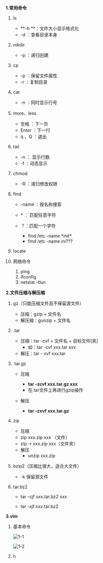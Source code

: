 **1.常用命令**

1. ls

   * **-h **：文件大小显示格式化
   * -d ：查看目录本身

2. mkdir

   - -p ：递归创建

3. cp

   - -p ：保留文件属性
   - -r ：复制目录

4. cat

   - -n ：同时显示行号

5. more、less

   - 空格 ：下一页
   - Enter ：下一行
   - q 、Q ：退出

6. tail

   - -n ： 显示行数
   - -f  ：动态显示 

7. chmod

   - -R ：递归修改权限

8. find

   - -name ：按名称搜索

   - \* ： 匹配任意字符
   - ？：匹配一个字符
     - find  /etc -name \*init\*
     - find  /etc -name ini???

9. locate

10. 网络命令

    1. ping
    2. ifconfig
    3. netstat  -tlun

**2.文件压缩与解压缩**

1. gz（只能压缩文件且不保留源文件）

   - 压缩：gzip + 文件名
   - 解压缩：gunzip + 文件名

2. .tar

   - 压缩：tar -cvf  + 文件名 + 目标文件[夹]  
     - 如：tar -cvf xxx.tar xxx
   - 解压：tar - xvf xxx.tar

3. .tar.gz

   - 压缩
     - **tar -zcvf  xxx.tar.gz  xxx**
     - 在.tar文件上再进行gzip操作

   - 解压
     - **tar -zxvf xxx.tar.gz**

4. zip

   -  压缩
     - zip xxx.zip xxx （文件）
     - zip -r xxx.zip xxx（文件夹）
   - 解压
     - unzip xxx.zip

5. bzip2（压缩比很大，适合大文件）

   - -k 保留源文件

6. tar.bz2

   - tar -cjf xxx.tar.bz2 xxx 

   - tar -xjf xxx.tar.bz2

     

**3.vim**

1. 基本命令

   ![1-1](I:\notes\img\linux\1-1.png)

   ![1-2](I:\notes\img\linux\1-2.png)

2. h 